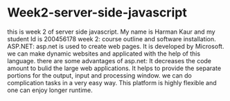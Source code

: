 # Week2-server-side-javascript
this is week 2 of server side javascript.
My name is Harman Kaur and my student Id is 200456178
week 2: course outline and software installation.
ASP.NET: asp.net is used to create web pages. It is developed by Microsoft. we can make dynamic websites and applicated with the help of this language.
there are some advantages of asp.net:
It decreases the code amount to bulid the large web applications.
It helps to provide the separate portions for the output, input and processing window.
we can do complication tasks in a very easy way.
This platform is highly flexible and one can enjoy longer runtime.
